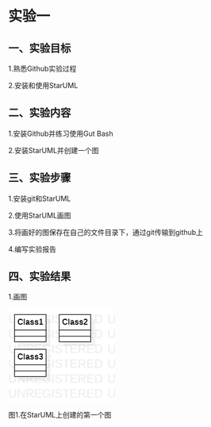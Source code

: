 # 实验一

## 一、实验目标

1.熟悉Github实验过程

2.安装和使用StarUML

## 二、实验内容

1.安装Github并练习使用Gut Bash

2.安装StarUML并创建一个图

## 三、实验步骤

1.安装git和StarUML

2.使用StarUML画图

3.将画好的图保存在自己的文件目录下，通过git传输到github上

4.编写实验报告

## 四、实验结果

1.画图

![第一个UML图](./model1.png)

图1.在StarUML上创建的第一个图
